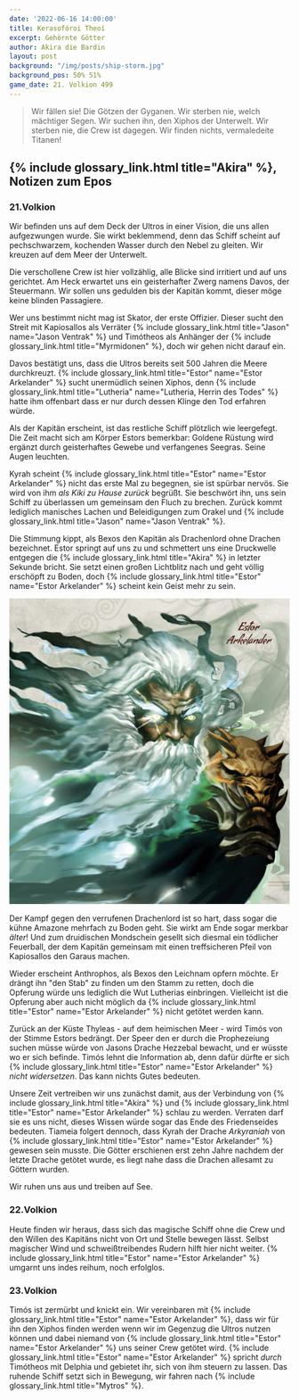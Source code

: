 ```yaml
---
date: '2022-06-16 14:00:00'
title: Kerasofóroi Theoí
excerpt: Gehörnte Götter
author: Akira die Bardin
layout: post
background: "/img/posts/ship-storm.jpg"
background_pos: 50% 51%
game_date: 21. Volkion 499
---
```


<div class="rhyme">
  <blockquote>
    Wir fällen sie! Die Götzen der Gyganen.
    Wir sterben nie, welch mächtiger Segen.
    Wir suchen ihn, den Xiphos der Unterwelt.
    Wir sterben nie, die Crew ist dagegen.
    Wir finden nichts, vermaledeite Titanen!
  </blockquote>
</div>

## {% include glossary_link.html title="Akira" %}, Notizen zum Epos

### 21.Volkion

Wir befinden uns auf dem Deck der Ultros in einer Vision, die uns allen aufgezwungen wurde. Sie wirkt beklemmend, denn das Schiff scheint auf pechschwarzem, kochenden Wasser durch den Nebel zu gleiten. Wir kreuzen auf dem Meer der Unterwelt.

Die verschollene Crew ist hier vollzählig, alle Blicke sind irritiert und auf uns gerichtet. Am Heck erwartet uns ein geisterhafter Zwerg namens Davos, der Steuermann. Wir sollen uns gedulden bis der Kapitän kommt, dieser möge keine blinden Passagiere.

Wer uns bestimmt nicht mag ist Skator, der erste Offizier. Dieser sucht den Streit mit Kapiosallos als Verräter {% include glossary_link.html title="Jason" name="Jason Ventrak" %} und Timótheos als Anhänger der {% include glossary_link.html title="Myrmidonen" %}, doch wir gehen nicht darauf ein.

Davos bestätigt uns, dass die Ultros bereits seit 500 Jahren die Meere durchkreuzt. {% include glossary_link.html title="Estor" name="Estor Arkelander" %} sucht unermüdlich seinen Xiphos, denn {% include glossary_link.html title="Lutheria" name="Lutheria, Herrin des Todes" %} hatte ihm offenbart dass er nur durch dessen Klinge den Tod erfahren würde.

Als der Kapitän erscheint, ist das restliche Schiff plötzlich wie leergefegt. Die Zeit macht sich am Körper Estors bemerkbar: Goldene Rüstung wird ergänzt durch geisterhaftes Gewebe und verfangenes Seegras. Seine Augen leuchten.

Kyrah scheint {% include glossary_link.html title="Estor" name="Estor Arkelander" %} nicht das erste Mal zu begegnen, sie ist spürbar nervös. Sie wird von ihm _als Kiki zu Hause zurück_ begrüßt. Sie beschwört ihn, uns sein Schiff zu überlassen um gemeinsam den Fluch zu brechen. Zurück kommt lediglich manisches Lachen und Beleidigungen zum Orakel und {% include glossary_link.html title="Jason" name="Jason Ventrak" %}.

Die Stimmung kippt, als Bexos den Kapitän als Drachenlord ohne Drachen bezeichnet. Estor springt auf uns zu und schmettert uns eine Druckwelle entgegen die {% include glossary_link.html title="Akira" %} in letzter Sekunde bricht. Sie setzt einen großen Lichtblitz nach und geht völlig erschöpft zu Boden, doch {% include glossary_link.html title="Estor" name="Estor Arkelander" %} scheint kein Geist mehr zu sein.

![Estor](/img/posts/estor.png)

Der Kampf gegen den verrufenen Drachenlord ist so hart, dass sogar die kühne Amazone mehrfach zu Boden geht. Sie wirkt am Ende sogar merkbar _älter_! Und zum druidischen Mondschein gesellt sich diesmal ein tödlicher Feuerball, der dem Kapitän gemeinsam mit einen treffsicheren Pfeil von Kapiosallos den Garaus machen.

Wieder erscheint Anthrophos, als Bexos den Leichnam opfern möchte. Er drängt ihn "den Stab" zu finden um den Stamm zu retten, doch die Opferung würde uns lediglich die Wut Lutherias einbringen. Vielleicht ist die Opferung aber auch nicht möglich da {% include glossary_link.html title="Estor" name="Estor Arkelander" %} nicht getötet werden kann.

Zurück an der Küste Thyleas - auf dem heimischen Meer - wird Timós von der Stimme Estors bedrängt. Der Speer den er durch die Prophezeiung suchen müsse würde von Jasons Drache Hezzebal bewacht, und er wüsste wo er sich befinde. Timós lehnt die Information ab, denn dafür dürfte er sich {% include glossary_link.html title="Estor" name="Estor Arkelander" %} _nicht widersetzen_. Das kann nichts Gutes bedeuten.

Unsere Zeit vertreiben wir uns zunächst damit, aus der Verbindung von {% include glossary_link.html title="Akira" %} und {% include glossary_link.html title="Estor" name="Estor Arkelander" %} schlau zu werden. Verraten darf sie es uns nicht, dieses Wissen würde sogar das Ende des Friedenseides bedeuten. Tiameia folgert dennoch, dass Kyrah der Drache _Arkyraniah_ von {% include glossary_link.html title="Estor" name="Estor Arkelander" %} gewesen sein musste. Die Götter erschienen erst zehn Jahre nachdem der letzte Drache getötet wurde, es liegt nahe dass die Drachen allesamt zu Göttern wurden.

Wir ruhen uns aus und treiben auf See.

### 22.Volkion

Heute finden wir heraus, dass sich das magische Schiff ohne die Crew und den Willen des Kapitäns nicht von Ort und Stelle bewegen lässt. Selbst magischer Wind und schweißtreibendes Rudern hilft hier nicht weiter. {% include glossary_link.html title="Estor" name="Estor Arkelander" %} umgarnt uns indes reihum, noch erfolglos.

### 23.Volkion

Timós ist zermürbt und knickt ein. Wir vereinbaren mit {% include glossary_link.html title="Estor" name="Estor Arkelander" %}, dass wir für ihn den Xiphos finden werden wenn wir im Gegenzug die Ultros nutzen können und dabei niemand von {% include glossary_link.html title="Estor" name="Estor Arkelander" %} uns seiner Crew getötet wird. {% include glossary_link.html title="Estor" name="Estor Arkelander" %} spricht _durch_ Timótheos mit Delphia und gebietet ihr, sich von ihm steuern zu lassen. Das ruhende Schiff setzt sich in Bewegung, wir fahren nach {% include glossary_link.html title="Mytros" %}.

